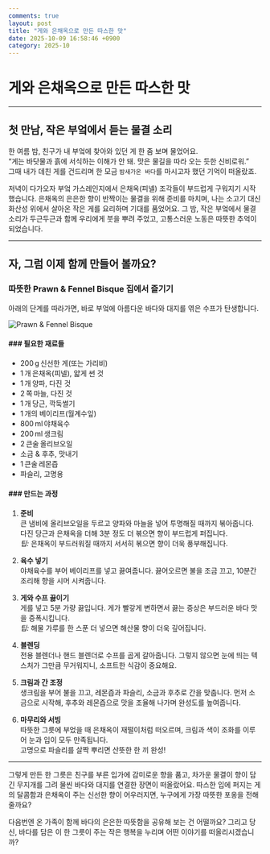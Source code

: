 ```yaml
---
comments: true
layout: post
title: "게와 은채옥으로 만든 따스한 맛"
date: 2025-10-09 16:58:46 +0900
category: 2025-10
---
```


# 게와 은채옥으로 만든 따스한 맛

---

## 첫 만남, 작은 부엌에서 듣는 물결 소리

한 여름 밤, 친구가 내 부엌에 찾아와 있던 게 한 줌 보며 물었어요.  
“게는 바닷물과 흙에 서식하는 이해가 안 돼. 맛은 물길을 따라 오는 듯한 신비로워.”  
그때 내가 데친 게를 건드리며 한 모금 `밤새가온 바다`를 마시고자 했던 기억이 떠올랐죠.

저녁이 다가오자 부엌 가스레인지에서 은채옥(피넬) 조각들이 부드럽게 구워지기 시작했습니다. 은채옥의 은은한 향이 반짝이는 물결을 위해 준비를 마치며, 나는 소고기 대신 화산성 위에서 살아온 작은 게를 요리하며 기대를 품었어요. 그 밤, 작은 부엌에서 물결 소리가 두근두근과 함께 우리에게 붓을 뿌려 주었고, 고통스러운 노동은 따뜻한 추억이 되었습니다.

---

## 자, 그럼 이제 함께 만들어 볼까요?

### 따뜻한 Prawn & Fennel Bisque 집에서 즐기기

아래의 단계를 따라가면, 바로 부엌에 아름다운 바다와 대지를 엮은 수프가 탄생합니다.

![Prawn & Fennel Bisque](https://www.themealdb.com/images/media/meals/rtwwvv1511799504.jpg)

#### ### 필요한 재료들

- 200 g 신선한 게(또는 가리비)  
- 1 개 은채옥(피넬), 얇게 썬 것  
- 1 개 양파, 다진 것  
- 2 쪽 마늘, 다진 것  
- 1 개 당근, 깍둑썰기  
- 1 개의 베이리프(월계수잎)  
- 800 ml 야채육수  
- 200 ml 생크림  
- 2 큰술 올리브오일  
- 소금 & 후추, 맛내기  
- 1 큰술 레몬즙  
- 파슬리, 고명용

#### ### 만드는 과정

1. **준비**  
   큰 냄비에 올리브오일을 두르고 양파와 마늘을 넣어 투명해질 때까지 볶아줍니다. 다진 당근과 은채옥을 더해 3분 정도 더 볶으면 향이 부드럽게 퍼집니다.  
   *팁:* 은채옥이 부드러워질 때까지 서서히 볶으면 향이 더욱 풍부해집니다.

2. **육수 넣기**  
   야채육수를 부어 베이리프를 넣고 끓여줍니다. 끓어오르면 불을 조금 끄고, 10분간 조리해 향을 시머 시켜줍니다.

3. **게와 수프 끓이기**  
   게를 넣고 5분 가량 끓입니다. 게가 빨갛게 변하면서 끓는 증상은 부드러운 바다 맛을 증폭시킵니다.  
   *팁:* 해물 가루를 한 스푼 더 넣으면 해산물 향이 더욱 깊어집니다.

4. **블렌딩**  
   전용 블렌더나 핸드 블렌더로 수프를 곱게 갈아줍니다. 그렇지 않으면 눈에 띄는 텍스처가 그만큼 무거워지니, 소프트한 식감이 중요해요.

5. **크림과 간 조정**  
   생크림을 부어 불을 끄고, 레몬즙과 파슬리, 소금과 후추로 간을 맞춥니다. 먼저 소금으로 시작해, 후추와 레몬즙으로 맛을 조율해 나가며 완성도를 높여줍니다.

6. **마무리와 서빙**  
   따뜻한 그릇에 부었을 때 은채옥이 재떨이처럼 떠오르며, 크림과 색이 조화를 이루어 눈과 입이 모두 만족됩니다.  
   고명으로 파슬리를 살짝 뿌리면 산뜻한 한 끼 완성!

---

그렇게 만든 한 그릇은 친구를 부른 입가에 감미로운 향을 품고, 차가운 물결이 향이 담긴 무지개를 그려 물씬 바다와 대지를 연결한 장면이 떠올랐어요. 따스한 입에 퍼지는 게의 달콤함과 은채옥이 주는 신선한 향이 어우러지면, 누구에게 가장 따뜻한 포옹을 전해줄까요?  

다음번엔 온 가족이 함께 바다의 은은한 따뜻함을 공유해 보는 건 어떨까요? 그리고 당신, 바다를 담은 이 한 그릇이 주는 작은 행복을 누리며 어떤 이야기를 떠올리시겠습니까?